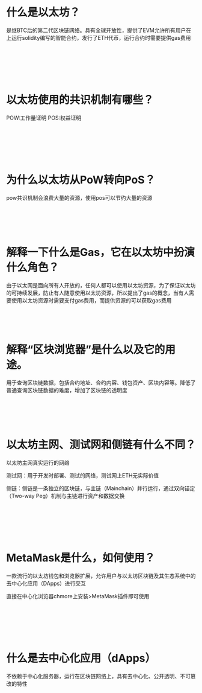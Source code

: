 <style>
  .hidden {
    visibility: hidden;
  }
</style>
<h1>什么是以太坊？</h1>
<p>是继BTC后的第二代区块链网络。具有全球开放性，提供了EVM允许所有用户在上运行solidity编写的智能合约，发行了ETH代币，运行合约时需要提供gas费用</p>
<div  class="hidden">回答要点：
以太坊是一个公共区块链网络，设计为一个全球性的、开放的全球计算平台。
通过其内置的以太坊虚拟机（EVM）来执行用户编写的智能合约，这些合约是用Solidity等编程语言编写的。
以太坊的原始货币是以太币（ETH），它起着交易费用和网络服务的支付方式的作用。</div>
<h1>以太坊使用的共识机制有哪些？</h1>
<P> POW:工作量证明   POS:权益证明</P>
<div  class="hidden">回答要点：
以太坊最初使用工作量证明（PoW）共识机制，要求矿工通过解决复杂的数学问题来验证交易并创建新的区块。
2022年，以太坊转向了权益证明（PoS）机制，在这个系统中，验证者通过抵押ETH来参与网络的维护和新区块的创建。
PoS机制显着降低了网络的能源消耗，并提高了其安全性和可扩展性。</div>
<h1>为什么以太坊从PoW转向PoS？</h1>
<p>pow共识机制会浪费大量的资源，使用pos可以节约大量的资源</p>
<div  class="hidden">回答要点：
以太坊从PoW转向PoS主要是为了解决环境和效率问题。
PoS机制通过减少计算需求来大幅降低能耗，增强网络的安全性，并通过减少对性能硬件的依赖来降低参与机构。</div>
<h1>解释一下什么是Gas，它在以太坊中扮演什么角色？</h1>
由于以太网是面向所有人开放的，任何人都可以使用以太坊资源，为了保证以太坊的可持续发展，防止有人随意使用以太坊资源，所以提出了gas的概念，当有人需要使用以太坊资源时需要支付gas费用，而提供资源的可以获取gas费用
<div  class="hidden">回答要点：
Gas是在以太坊网络上执行操作和运行智能合约所需的计算工作量的控制单位。
每一项操作或交易都需要消耗一定的Gas，以支付网络中计算和执行的资源。
Gas费用用以太币支付，是以太坊安全和抗拒绝服务攻击的关键机制。</div>
<h1>解释“区块浏览器”是什么以及它的用途。</h1>
<p>用于查询区块链数据，包括合约地址、合约内容、钱包资产、区块内容等。降低了普通查询区块链数据的难度，增加了区块链的透明度</p>
<div  class="hidden">回答要点：
区块浏览器是一个在线工具，可以查看区块链上的所有交易和区块。
用户可以使用区块浏览器查询地址的交易历史、区块的状态、智能合约的详情等。
用于增加区块链网络的透明度和可追踪性。</div>
<h1>以太坊主网、测试网和侧链有什么不同？</h1>
<p>以太坊主网真实运行的网络</p>
<p>测试网：用于开发时部署、测试的网络，测试网上ETH无实际价值</p>
<p>侧链：侧链是一条独立的区块链，与主链（Mainchain）并行运行，通过双向锚定（Two-way Peg）机制与主链进行资产和数据交换</p>
<div  class="hidden">回答要点：
以太坊主网是实际运行的真实资产的生产区块链。
测试网如Sepolia或Ropsten用于开发和测试目的，使用的是无实际价值的ETH。
侧链是独立于以太坊主网的，可以支持额外的应用或提供外部的交易费用，使用不同的区块链技术，但通常与主网有某种形式的互操作性。</div>
<h1>MetaMask是什么，如何使用？</h1>
<p>一款流行的以太坊钱包和浏览器扩展，允许用户与以太坊区块链及其生态系统中的去中心化应用（DApps）进行交互</p>
<p>直接在中心化浏览器chmore上安装>MetaMask插件即可使用</p>
<div  class="hidden">回答要点：
MetaMask 是一个浏览器插件，同时也是移动应用程序，允许用户通过一个用户友好的界面与以太坊区块链交互。
可以通过MetaMask发送和接收以太币和代币，运行和交互用户智能合约，以及连接到去中心化应用（dApps）。它也支持创建用户和管理自己的身份。</div>
<h1>什么是去中心化应用（dApps）</h1>
<p>不依赖于中心化服务器，运行在区块链网络上，具有去中心化、公开透明、不可篡改的特性</p>
<div  class="hidden">回答要点：
去中心化应用（dApps）是运行在区块链网络上的应用，它们利用智能合约在去中心化的环境中自动执行、操作和管理数据。
dApp 通常不受任何单一实体控制，提供透明性、抗审查性和安全性等特点。
dApps 可以服务于各个领域，从游戏到金融服务等。</div>